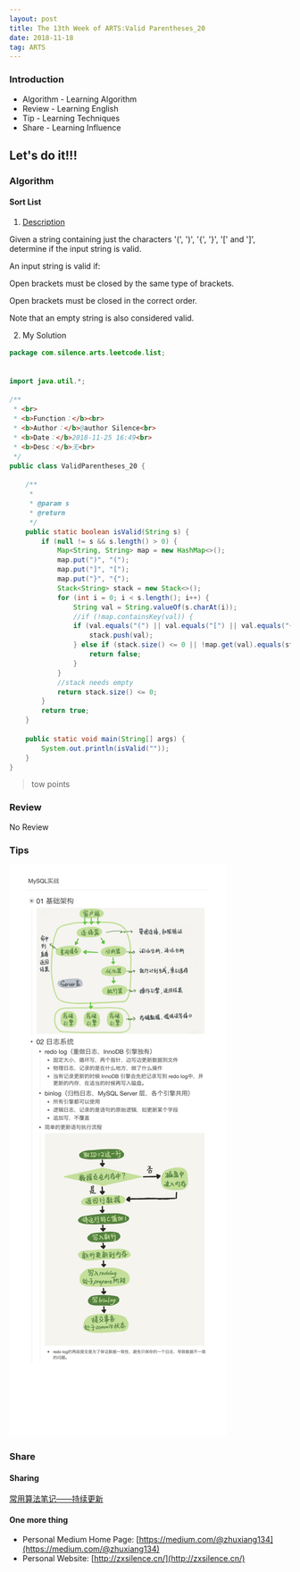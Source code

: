 ```yaml
---
layout: post
title: The 13th Week of ARTS:Valid Parentheses_20
date: 2018-11-18
tag: ARTS
---
```


### Introduction
- Algorithm  - Learning Algorithm
- Review  - Learning English
- Tip - Learning Techniques
- Share - Learning Influence

## Let's do it!!!
### Algorithm
#### Sort List
1. [Description](https://leetcode.com/problems/valid-parentheses/)

Given a string containing just the characters '(', ')', '{', '}', '[' and ']', determine if the input string is valid.

An input string is valid if:

Open brackets must be closed by the same type of brackets.

Open brackets must be closed in the correct order.

Note that an empty string is also considered valid.

2. My Solution

```java
package com.silence.arts.leetcode.list;


import java.util.*;

/**
 * <br>
 * <b>Function：</b><br>
 * <b>Author：</b>@author Silence<br>
 * <b>Date：</b>2018-11-25 16:49<br>
 * <b>Desc：</b>无<br>
 */
public class ValidParentheses_20 {

    /**
     *
     * @param s
     * @return
     */
    public static boolean isValid(String s) {
        if (null != s && s.length() > 0) {
            Map<String, String> map = new HashMap<>();
            map.put(")", "(");
            map.put("]", "[");
            map.put("}", "{");
            Stack<String> stack = new Stack<>();
            for (int i = 0; i < s.length(); i++) {
                String val = String.valueOf(s.charAt(i));
                //if (!map.containsKey(val)) {
                if (val.equals("(") || val.equals("[") || val.equals("{")) {
                    stack.push(val);
                } else if (stack.size() <= 0 || !map.get(val).equals(stack.pop())) {
                    return false;
                }
            }
            //stack needs empty
            return stack.size() <= 0;
        }
        return true;
    }

    public static void main(String[] args) {
        System.out.println(isValid(""));
    }
}


```

> tow points

### Review
No Review

### Tips
![MySQL实战](/images/posts/articles/2018-11-15/MySQL实战.png)

### Share
#### Sharing
[常用算法笔记——持续更新](http://zxsilence.cn/2018/11/%E5%B8%B8%E7%94%A8%E7%AE%97%E6%B3%95%E7%AC%94%E8%AE%B0/)

#### One more thing
- Personal Medium Home Page: [https://medium.com/@zhuxiang134](https://medium.com/@zhuxiang134)
- Personal Website: [http://zxsilence.cn/](http://zxsilence.cn/)